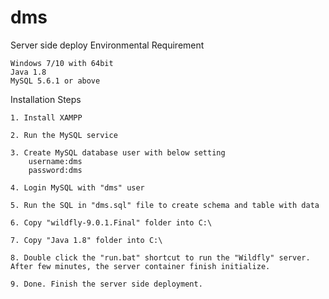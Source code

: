 # dms

Server side deploy
Environmental Requirement

	Windows 7/10 with 64bit
	Java 1.8
	MySQL 5.6.1 or above
	

Installation Steps
	
	1. Install XAMPP
	
	2. Run the MySQL service
	
	3. Create MySQL database user with below setting
		username:dms
		password:dms
	
	4. Login MySQL with "dms" user
	
	5. Run the SQL in "dms.sql" file to create schema and table with data
	
	6. Copy "wildfly-9.0.1.Final" folder into C:\
	
	7. Copy "Java 1.8" folder into C:\
	
	8. Double click the "run.bat" shortcut to run the "Wildfly" server. After few minutes, the server container finish initialize.
	
	9. Done. Finish the server side deployment.